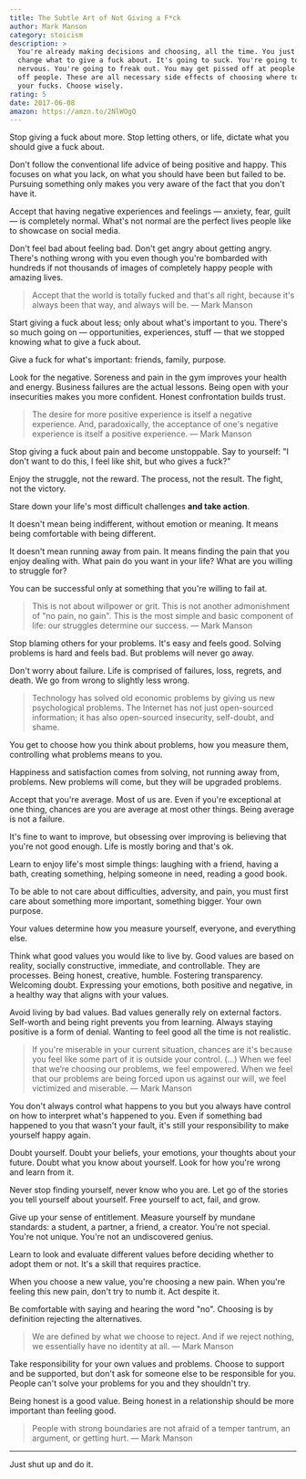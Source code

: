 ```yaml
---
title: The Subtle Art of Not Giving a F*ck
author: Mark Manson
category: stoicism
description: >
  You're already making decisions and choosing, all the time. You just need to
  change what to give a fuck about. It's going to suck. You're going to be
  nervous. You're going to freak out. You may get pissed off at people or piss
  off people. These are all necessary side effects of choosing where to place
  your fucks. Choose wisely.
rating: 5
date: 2017-06-08
amazon: https://amzn.to/2NlWOgQ
---
```


Stop giving a fuck about more. Stop letting others, or life, dictate what you
should give a fuck about.

Don't follow the conventional life advice of being positive and happy. This
focuses on what you lack, on what you should have been but failed to be.
Pursuing something only makes you very aware of the fact that you don't have it.

Accept that having negative experiences and feelings — anxiety, fear, guilt — is
completely normal. What's not normal are the perfect lives people like to
showcase on social media.

Don't feel bad about feeling bad. Don't get angry about getting angry. There's
nothing wrong with you even though you're bombarded with hundreds if not
thousands of images of completely happy people with amazing lives.

> Accept that the world is totally fucked and that's all right, because it's
> always been that way, and always will be. — Mark Manson

Start giving a fuck about less; only about what's important to you. There's so
much going on — opportunities, experiences, stuff — that we stopped knowing what
to give a fuck about. 

Give a fuck for what's important: friends, family, purpose.

Look for the negative. Soreness and pain in the gym improves your health and
energy. Business failures are the actual lessons. Being open with your
insecurities makes you more confident. Honest confrontation builds trust.

> The desire for more positive experience is itself a negative experience. And,
> paradoxically, the acceptance of one's negative experience is itself a
> positive experience. — Mark Manson

Stop giving a fuck about pain and become unstoppable. Say to yourself: "I don't
want to do this, I feel like shit, but who gives a fuck?"

Enjoy the struggle, not the reward. The process, not the result. The fight, not
the victory.

Stare down your life's most difficult challenges **and take action**.

It doesn't mean being indifferent, without emotion or meaning. It means being
comfortable with being different.

It doesn't mean running away from pain. It means finding the pain that you enjoy
dealing with. What pain do you want in your life? What are you willing to
struggle for?

You can be successful only at something that you're willing to fail at.

> This is not about willpower or grit. This is not another admonishment of "no
> pain, no gain". This is the most simple and basic component of life: our
> struggles determine our success. — Mark Manson

Stop blaming others for your problems. It's easy and feels good. Solving
problems is hard and feels bad. But problems will never go away.

Don't worry about failure. Life is comprised of failures, loss, regrets, and
death. We go from wrong to slightly less wrong.

> Technology has solved old economic problems by giving us new psychological
> problems. The Internet has not just open-sourced information; it has also
> open-sourced insecurity, self-doubt, and shame.

You get to choose how you think about problems, how you measure them,
controlling what problems means to you.

Happiness and satisfaction comes from solving, not running away from, problems.
New problems will come, but they will be upgraded problems.

Accept that you're average. Most of us are. Even if you're exceptional at one
thing, chances are you are average at most other things. Being average is not a
failure.

It's fine to want to improve, but obsessing over improving is believing that
you're not good enough. Life is mostly boring and that's ok.

Learn to enjoy life's most simple things: laughing with a friend, having a bath,
creating something, helping someone in need, reading a good book.

To be able to not care about difficulties, adversity, and pain, you must first
care about something more important, something bigger. Your own purpose.

Your values determine how you measure yourself, everyone, and everything else.

Think what good values you would like to live by. Good values are based on
reality, socially constructive, immediate, and controllable. They are processes.
Being honest, creative, humble. Fostering transparency. Welcoming doubt.
Expressing your emotions, both positive and negative, in a healthy way that
aligns with your values.

Avoid living by bad values. Bad values generally rely on external factors.
Self-worth and being right prevents you from learning. Always staying positive
is a form of denial. Wanting to feel good all the time is not realistic.

> If you're miserable in your current situation, chances are it's because you
> feel like some part of it is outside your control. (...) When we feel that
> we’re choosing our problems, we feel empowered. When we feel that our problems
> are being forced upon us against our will, we feel victimized and miserable. —
> Mark Manson

You don't always control what happens to you but you always have control on how
to interpret what's happened to you. Even if something bad happened to you that
wasn't your fault, it's still your responsibility to make yourself happy again.

Doubt yourself. Doubt your beliefs, your emotions, your thoughts about your
future. Doubt what you know about yourself. Look for how you're wrong and learn
from it.

Never stop finding yourself, never know who you are. Let go of the stories you
tell yourself about yourself. Free yourself to act, fail, and grow.

Give up your sense of entitlement. Measure yourself by mundane standards: a
student, a partner, a friend, a creator. You're not special. You're not unique.
You're not an undiscovered genius.

Learn to look and evaluate different values before deciding whether to adopt
them or not. It's a skill that requires practice.

When you choose a new value, you're choosing a new pain. When you're feeling
this new pain, don't try to numb it. Act despite it.

Be comfortable with saying and hearing the word "no". Choosing is by definition
rejecting the alternatives.

> We are defined by what we choose to reject. And if we reject nothing, we
> essentially have no identity at all. — Mark Manson

Take responsibility for your own values and problems. Choose to support and be
supported, but don't ask for someone else to be responsible for you. People
can't solve your problems for you and they shouldn't try.

Being honest is a good value. Being honest in a relationship should be more
important than feeling good.

> People with strong boundaries are not afraid of a temper tantrum, an argument,
> or getting hurt. — Mark Manson

---

Just shut up and do it.
